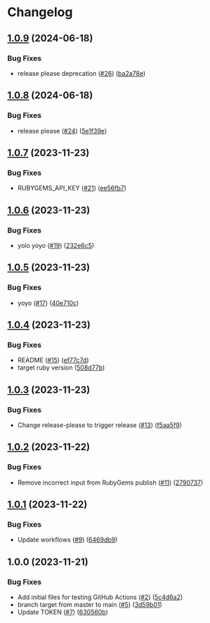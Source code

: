# Changelog

## [1.0.9](https://github.com/test-kitchen/workflow-testing-gem/compare/v1.0.8...v1.0.9) (2024-06-18)


### Bug Fixes

* release please deprecation ([#26](https://github.com/test-kitchen/workflow-testing-gem/issues/26)) ([ba2a78e](https://github.com/test-kitchen/workflow-testing-gem/commit/ba2a78e60c4b876df94858862131e22ca3201fea))

## [1.0.8](https://github.com/test-kitchen/workflow-testing-gem/compare/v1.0.7...v1.0.8) (2024-06-18)


### Bug Fixes

* release please ([#24](https://github.com/test-kitchen/workflow-testing-gem/issues/24)) ([5e1f39e](https://github.com/test-kitchen/workflow-testing-gem/commit/5e1f39efdb827328fa5bf299916ba5c8ae2c13fe))

## [1.0.7](https://github.com/test-kitchen/workflow-testing-gem/compare/v1.0.6...v1.0.7) (2023-11-23)


### Bug Fixes

* RUBYGEMS_API_KEY ([#21](https://github.com/test-kitchen/workflow-testing-gem/issues/21)) ([ee56fb7](https://github.com/test-kitchen/workflow-testing-gem/commit/ee56fb7c40863b62cda495ee8a6aa99f1a827add))

## [1.0.6](https://github.com/test-kitchen/workflow-testing-gem/compare/v1.0.5...v1.0.6) (2023-11-23)


### Bug Fixes

* yolo yoyo ([#19](https://github.com/test-kitchen/workflow-testing-gem/issues/19)) ([232e6c5](https://github.com/test-kitchen/workflow-testing-gem/commit/232e6c5641e3ae472945b8eafbcd42f6fdf0731c))

## [1.0.5](https://github.com/test-kitchen/workflow-testing-gem/compare/v1.0.4...v1.0.5) (2023-11-23)


### Bug Fixes

* yoyo ([#17](https://github.com/test-kitchen/workflow-testing-gem/issues/17)) ([40e710c](https://github.com/test-kitchen/workflow-testing-gem/commit/40e710c1ed528266f703aad966e61c76eddd3683))

## [1.0.4](https://github.com/test-kitchen/workflow-testing-gem/compare/v1.0.3...v1.0.4) (2023-11-23)


### Bug Fixes

* README ([#15](https://github.com/test-kitchen/workflow-testing-gem/issues/15)) ([ef77c7d](https://github.com/test-kitchen/workflow-testing-gem/commit/ef77c7dc0da7ae5f4a2bc429b8586368e8c2f21d))
* target ruby version ([508d77b](https://github.com/test-kitchen/workflow-testing-gem/commit/508d77bf47d433ff38a3aff3765a92b94c651631))

## [1.0.3](https://github.com/test-kitchen/workflow-testing-gem/compare/v1.0.2...v1.0.3) (2023-11-23)


### Bug Fixes

* Change release-please to trigger release ([#13](https://github.com/test-kitchen/workflow-testing-gem/issues/13)) ([f5aa5f9](https://github.com/test-kitchen/workflow-testing-gem/commit/f5aa5f9ae271c5d96c98b988c8251fdb029aa344))

## [1.0.2](https://github.com/test-kitchen/workflow-testing-gem/compare/v1.0.1...v1.0.2) (2023-11-22)


### Bug Fixes

* Remove incorrect input from RubyGems publish ([#11](https://github.com/test-kitchen/workflow-testing-gem/issues/11)) ([2790737](https://github.com/test-kitchen/workflow-testing-gem/commit/2790737dc5dceb1e3d50ba05a85b70bf0b6e922a))

## [1.0.1](https://github.com/test-kitchen/workflow-testing-gem/compare/v1.0.0...v1.0.1) (2023-11-22)


### Bug Fixes

* Update workflows ([#9](https://github.com/test-kitchen/workflow-testing-gem/issues/9)) ([6469db9](https://github.com/test-kitchen/workflow-testing-gem/commit/6469db938bfcd29f0b61aaa23c0cd435b63c7111))

## 1.0.0 (2023-11-21)


### Bug Fixes

* Add initial files for testing GitHub Actions ([#2](https://github.com/test-kitchen/workflow-testing-gem/issues/2)) ([5c4d6a2](https://github.com/test-kitchen/workflow-testing-gem/commit/5c4d6a2402f24cdf37839e19530fbaec0779d582))
* branch target from master to main ([#5](https://github.com/test-kitchen/workflow-testing-gem/issues/5)) ([3d59b01](https://github.com/test-kitchen/workflow-testing-gem/commit/3d59b016654ab1b345991dbd22f723a31c8bdb7d))
* Update TOKEN ([#7](https://github.com/test-kitchen/workflow-testing-gem/issues/7)) ([630560b](https://github.com/test-kitchen/workflow-testing-gem/commit/630560b51e0995b141f88fbf7f78d3914cf8fb0e))
